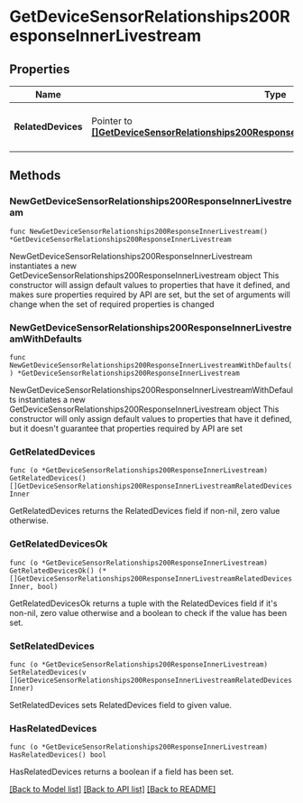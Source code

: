 # GetDeviceSensorRelationships200ResponseInnerLivestream

## Properties

Name | Type | Description | Notes
------------ | ------------- | ------------- | -------------
**RelatedDevices** | Pointer to [**[]GetDeviceSensorRelationships200ResponseInnerLivestreamRelatedDevicesInner**](GetDeviceSensorRelationships200ResponseInnerLivestreamRelatedDevicesInner.md) | An array of the related devices for the role | [optional] 

## Methods

### NewGetDeviceSensorRelationships200ResponseInnerLivestream

`func NewGetDeviceSensorRelationships200ResponseInnerLivestream() *GetDeviceSensorRelationships200ResponseInnerLivestream`

NewGetDeviceSensorRelationships200ResponseInnerLivestream instantiates a new GetDeviceSensorRelationships200ResponseInnerLivestream object
This constructor will assign default values to properties that have it defined,
and makes sure properties required by API are set, but the set of arguments
will change when the set of required properties is changed

### NewGetDeviceSensorRelationships200ResponseInnerLivestreamWithDefaults

`func NewGetDeviceSensorRelationships200ResponseInnerLivestreamWithDefaults() *GetDeviceSensorRelationships200ResponseInnerLivestream`

NewGetDeviceSensorRelationships200ResponseInnerLivestreamWithDefaults instantiates a new GetDeviceSensorRelationships200ResponseInnerLivestream object
This constructor will only assign default values to properties that have it defined,
but it doesn't guarantee that properties required by API are set

### GetRelatedDevices

`func (o *GetDeviceSensorRelationships200ResponseInnerLivestream) GetRelatedDevices() []GetDeviceSensorRelationships200ResponseInnerLivestreamRelatedDevicesInner`

GetRelatedDevices returns the RelatedDevices field if non-nil, zero value otherwise.

### GetRelatedDevicesOk

`func (o *GetDeviceSensorRelationships200ResponseInnerLivestream) GetRelatedDevicesOk() (*[]GetDeviceSensorRelationships200ResponseInnerLivestreamRelatedDevicesInner, bool)`

GetRelatedDevicesOk returns a tuple with the RelatedDevices field if it's non-nil, zero value otherwise
and a boolean to check if the value has been set.

### SetRelatedDevices

`func (o *GetDeviceSensorRelationships200ResponseInnerLivestream) SetRelatedDevices(v []GetDeviceSensorRelationships200ResponseInnerLivestreamRelatedDevicesInner)`

SetRelatedDevices sets RelatedDevices field to given value.

### HasRelatedDevices

`func (o *GetDeviceSensorRelationships200ResponseInnerLivestream) HasRelatedDevices() bool`

HasRelatedDevices returns a boolean if a field has been set.


[[Back to Model list]](../README.md#documentation-for-models) [[Back to API list]](../README.md#documentation-for-api-endpoints) [[Back to README]](../README.md)


